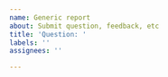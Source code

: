 ```yaml
---
name: Generic report
about: Submit question, feedback, etc
title: 'Question: '
labels: ''
assignees: ''

---
```




